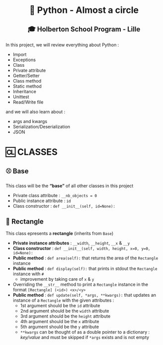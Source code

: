# <p align="center">🐍 Python - Almost a circle</p>
## <p align="center">🎓 Holberton School Program - Lille</p>

In this project, we will review everything about Python :
- Import
- Exceptions
- Class
- Private attribute
- Getter/Setter
- Class method
- Static method
- Inheritance
- Unittest
- Read/Write file

and we will also learn about :
- args and kwargs
- Serialization/Deserialization
- JSON

# 🆑 CLASSES
## ⚾️ Base

This class will be the **“base”** of all other classes in this project
- Private class attribute : `__nb_objects = 0`
- Public instance attribute : `id`
- Class constructor : `def __init__(self, id=None):`

## 🧳 Rectangle
This class epresents a **rectangle** (inherits from `Base`)
- **Private instance attributes** : `__width`, `__height`, `__x` & `__y`
- **Class constructor** : `def __init__(self, width, height, x=0, y=0, id=None):`
- **Public method** : `def area(self):` that returns the area of the `Rectangle` instance
- **Public method** : `def display(self):` that prints in stdout the `Rectangle` instance with `#`
  - improvement by taking care of `x` & `y`
- Overriding the `__str__` method to print a `Rectangle` instance in the format `[Rectangle] (<id>) <x>/<y>`
- **Public method** : `def update(self, *args, **kwargs):`  that updates an instance of a `Rectangle` with the given attributes :
    - 1st argument should be the `id` attribute
    - 2nd argument should be the `width` attribute
    - 3rd argument should be the `height` attribute
    - 4th argument should be the `x` attribute
    - 5th argument should be the `y` attribute
  - `**kwargs` can be thought of as a double pointer to a dictionary : *key/value* and must be skipped if `*args` exists and is not empty
